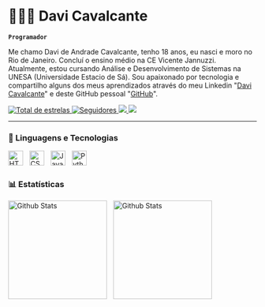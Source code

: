 # 🧑🏼‍💻 Davi Cavalcante

**`Programador`**

Me chamo Davi de Andrade Cavalcante, tenho 18 anos, eu nasci e moro no Rio de Janeiro. Concluí o ensino médio na CE Vicente Jannuzzi. Atualmente, estou cursando Análise e Desenvolvimento de Sistemas na UNESA (Universidade Estacio de Sá). Sou apaixonado por tecnologia e compartilho alguns dos meus aprendizados através do meu Linkedin "[Davi Cavalcante](https://www.linkedin.com/in/devdavicavalcante/)" e deste GitHub pessoal "[GitHub](https://github.com/devdavicavalcante)".

<p align="left">
  <a href="https://github.com/devdavicavalcante?tab=repositories&sort=stargazers">
    <img 
        alt="Total de estrelas" 
        title="Total de estrelas GitHub" 
        src="https://custom-icon-badges.demolab.com/github/stars/devdavicavalcante?color=55960c&style=for-the-badge&labelColor=488207&logo=star&label=estrelas"
    />
  </a>

  <a href="https://github.com/devdavicavalcante?tab=followers">
    <img 
        alt="Seguidores" 
        title="Me siga no GitHub" 
        src="https://custom-icon-badges.demolab.com/github/followers/devdavicavalcante?color=236ad3&labelColor=1155ba&style=for-the-badge&logo=github&label=Seguidores&logoColor=white"
    />
  </a>

  <a href="https://www.twitch.tv/zxlcky" target="_blank">
    <img src="https://img.shields.io/badge/Twitch-9146FF?style=for-the-badge&logo=twitch&logoColor=white" />
  </a>

  <a href="https://www.linkedin.com/in/devdavicavalcante" target="_blank">
    <img src="https://img.shields.io/badge/-LinkedIn-%230077B5?style=for-the-badge&logo=linkedin&logoColor=white" />
  </a>
</p>

---

### 🤖 Linguagens e Tecnologias

<img 
    align="left" 
    alt="HTML"
    title="HTML" 
    width="30px" 
    style="padding-right: 10px;" 
    src="https://cdn.jsdelivr.net/gh/devicons/devicon@latest/icons/html5/html5-original.svg" 
/>

<img 
    align="left" 
    alt="CSS" 
    title="CSS"
    width="30px" 
    style="padding-right: 10px;" 
    src="https://cdn.jsdelivr.net/gh/devicons/devicon@latest/icons/css3/css3-original.svg" 
/>

<img 
    align="left" 
    alt="JavaScript" 
    title="JavaScript"
    width="30px" 
    style="padding-right: 10px;" 
    src="https://cdn.jsdelivr.net/gh/devicons/devicon@latest/icons/javascript/javascript-original.svg" 
/>

<img 
    align="left" 
    alt="Python" 
    title="Python"
    width="30px" 
    style="padding-right: 10px;" 
    src="https://cdn.jsdelivr.net/gh/devicons/devicon@latest/icons/python/python-original.svg" 
/>

<br/>
<br/>

### 📊 Estatísticas

<img 
    align="left" 
    alt="Github Stats" 
    height="200px" 
    style="padding-right: 10px;" 
    src="https://github-readme-stats.vercel.app/api?username=devdavicavalcante&show_icons=true&theme=tokyonight&include_all_commits=true&locale=pt-br" 
/>

<img 
    align="left" 
    alt="Github Stats" 
    height="200px" 
    style="padding-right: 10px;" 
    src="https://github-readme-stats.vercel.app/api/top-langs/?username=devdavicavalcante&theme=tokyonight&layout=compact&custom_title=Tecnologias" 
/>
